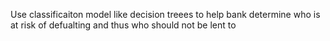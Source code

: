 Use classificaiton model like decision treees to help bank determine who is at risk of defualting and thus who should not be lent to
